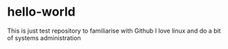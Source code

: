 # hello-world
This is just  test repository to familiarise with Github
I love linux and do a bit of systems administration
